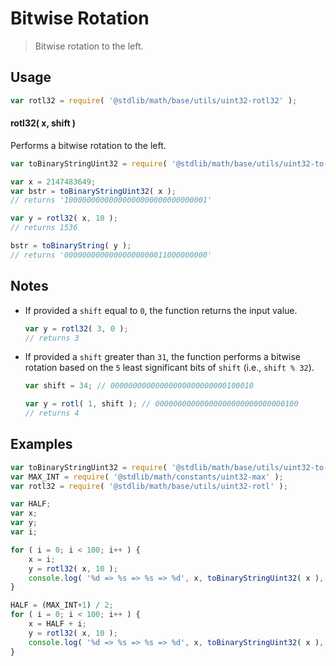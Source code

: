 # Bitwise Rotation

> Bitwise rotation to the left.


<section class="usage">

## Usage

``` javascript
var rotl32 = require( '@stdlib/math/base/utils/uint32-rotl32' );
```

#### rotl32( x, shift )

Performs a bitwise rotation to the left.

``` javascript
var toBinaryStringUint32 = require( '@stdlib/math/base/utils/uint32-to-binary-string' );

var x = 2147483649;
var bstr = toBinaryStringUint32( x );
// returns '10000000000000000000000000000001'

var y = rotl32( x, 10 );
// returns 1536

bstr = toBinaryString( y );
// returns '00000000000000000000011000000000'
```

</section>

<!-- /.usage -->


<section class="notes">

## Notes

* If provided a `shift` equal to `0`, the function returns the input value.

  ``` javascript
  var y = rotl32( 3, 0 );
  // returns 3
  ```

* If provided a `shift` greater than `31`, the function performs a bitwise rotation based on the `5` least significant bits of `shift` (i.e., `shift % 32`).

  ``` javascript
  var shift = 34; // 00000000000000000000000000100010

  var y = rotl( 1, shift ); // 00000000000000000000000000000100
  // returns 4
  ```

</section>


<section class="examples">

## Examples

``` javascript
var toBinaryStringUint32 = require( '@stdlib/math/base/utils/uint32-to-binary-string' );
var MAX_INT = require( '@stdlib/math/constants/uint32-max' );
var rotl32 = require( '@stdlib/math/base/utils/uint32-rotl' );

var HALF;
var x;
var y;
var i;

for ( i = 0; i < 100; i++ ) {
    x = i;
    y = rotl32( x, 10 );
    console.log( '%d => %s => %s => %d', x, toBinaryStringUint32( x ), toBinaryStringUint32( y ), y );
}

HALF = (MAX_INT+1) / 2;
for ( i = 0; i < 100; i++ ) {
    x = HALF + i;
    y = rotl32( x, 10 );
    console.log( '%d => %s => %s => %d', x, toBinaryStringUint32( x ), toBinaryStringUint32( y ), y );
}
```

</section>

<!-- /.examples -->


<section class="links">

</section>

<!-- /.links -->
